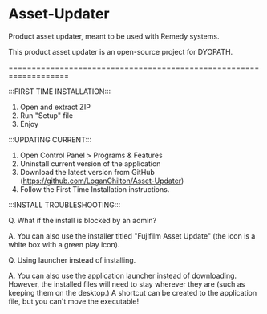 # Asset-Updater
Product asset updater, meant to be used with Remedy systems. 

This product asset updater is an open-source project for DYOPATH. 

===================================================================

:::FIRST TIME INSTALLATION:::
1. Open and extract ZIP
2. Run "Setup" file
3. Enjoy

:::UPDATING CURRENT:::
1. Open Control Panel > Programs & Features
2. Uninstall current version of the application
3. Download the latest version from GitHub (https://github.com/LoganChilton/Asset-Updater)
4. Follow the First Time Installation instructions.

:::INSTALL TROUBLESHOOTING:::

Q. What if the install is blocked by an admin?

A. You can also use the installer titled "Fujifilm Asset Update" (the icon is a white box with a green play icon). 


Q. Using launcher instead of installing.

A. You can also use the application launcher instead of downloading. However, the installed files will need to stay wherever they are (such as keeping them on the desktop.) A shortcut can be created to the application file, but you can't move the executable!
